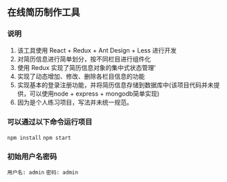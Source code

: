 ## 在线简历制作工具
### 说明
1. 该工具使用 React + Redux + Ant Design + Less 进行开发
2. 对简历信息进行简单划分，按不同栏目进行组件化
3. 使用 Redux 实现了简历信息对象的集中式状态管理'
4. 实现了动态增加、修改、删除各栏目信息的功能
5. 实现基本的登录注册功能，并将简历信息存储到数据库中(该项目代码并未提供，可以使用node + express + mongodb简单实现)
6. 因为是个人练习项目，写法并未统一规范。

### 可以通过以下命令运行项目
`npm install`
`npm start`

### 初始用户名密码
`用户名: admin`
`密码: admin`

